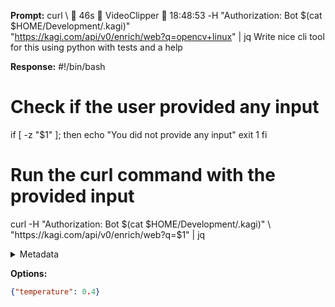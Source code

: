 **Prompt:**
curl \                                   46s  VideoClipper  18:48:53
  -H "Authorization: Bot $(cat $HOME/Development/.kagi)" \
  "https://kagi.com/api/v0/enrich/web?q=opencv+linux" | jq
 Write nice cli tool for this using python with tests and a help


**Response:**
#!/bin/bash

# Check if the user provided any input
if [ -z "$1" ]; then
  echo "You did not provide any input"
  exit 1
fi

# Run the curl command with the provided input
curl -H "Authorization: Bot $(cat $HOME/Development/.kagi)" \
  "https://kagi.com/api/v0/enrich/web?q=$1" | jq

<details><summary>Metadata</summary>

- Duration: 2628 ms
- Datetime: 2023-08-26T17:59:37.174368
- Model: gpt-3.5-turbo-0613

</details>

**Options:**
```json
{"temperature": 0.4}
```

